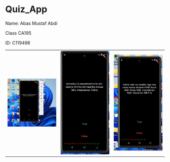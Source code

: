# Quiz_App
Name: Abas Mustaf Abdi 

Class CA195

ID: C119498
<div style="text-align: center">
    <table>
        <tr>
            <td style="text-align: center">
                    <img src="https://raw.githubusercontent.com/ca17513836/Quiz_App/master/Images/1.png" width="200"/>
            </td>            
            <td style="text-align: center">              
                     <img src="https://raw.githubusercontent.com/ca17513836/Quiz_App/master/Images/2.png" width="200"/>
            </td>
            <td style="text-align: center">
                    <img src="https://raw.githubusercontent.com/ca17513836/Quiz_App/master/Images/3.png" width="200"/>
            </td>
      </tr>
  </table>
  </div>